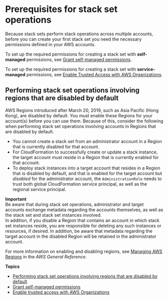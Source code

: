# Prerequisites for stack set operations<a name="stacksets-prereqs"></a>

Because stack sets perform stack operations across multiple accounts, before you can create your first stack set you need the necessary permissions defined in your AWS accounts\.

To set up the required permissions for creating a stack set with **self\-managed** permissions, see [Grant self\-managed permissions](https://docs.aws.amazon.com/AWSCloudFormation/latest/UserGuide/stacksets-prereqs-self-managed.html)\.

To set up the required permissions for creating a stack set with **service\-managed** permissions, see [Enable Trusted Access with AWS Organizations](https://docs.aws.amazon.com/AWSCloudFormation/latest/UserGuide/stacksets-orgs-enable-trusted-access.html)\.

## Performing stack set operations involving regions that are disabled by default<a name="stacksets-opt-in-regions"></a>

AWS Regions introduced after March 20, 2019, such as Asia Pacific \(Hong Kong\), are disabled by default\. You must enable these Regions for your account\(s\) before you can use them\. Because of this, consider the following when performing stack set operations involving accounts in Regions that are disabled by default\. 
+ You cannot create a stack set from an administrator account in a Region that is currently disabled for that account\.
+ For CloudFormation to successfully create or update a stack instance, the target account must reside in a Region that is currently enabled for that account\.
+ To deploy stack instances into a target account that resides in a Region that is disabled by default, and that is enabled for the target account but *disabled* for the administrator account, the `AdministrationRole` needs to trust both global CloudFormation service principal, as well as the regional service principal\. 

**Important**  
Be aware that during stack set operations, administrator and target accounts exchange metadata regarding the accounts themselves, as well as the stack set and stack set instances involved\.  
In addition, if you disable a Region that contains an account in which stack set instances reside, you are responsible for deleting any such instances or resources, if desired\. In addition, be aware that metadata regarding the target account in the disabled Region will be retained in the administrator account\.

For more information on enabling and disabling regions, see [Managing AWS Regions](https://docs.aws.amazon.com/general/latest/gr/rande-manage.html) in the *AWS General Reference*\.

**Topics**
+ [Performing stack set operations involving regions that are disabled by default](#stacksets-opt-in-regions)
+ [Grant self\-managed permissions](stacksets-prereqs-self-managed.md)
+ [Enable trusted access with AWS Organizations](stacksets-orgs-enable-trusted-access.md)
